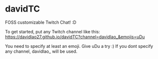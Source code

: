 # davidTC
 FOSS customizable Twitch Chat! :D

To get started, put any Twitch channel like this:
https://davidlao27.github.io/davidTC?channel=davidlao_&emojis=uDu

You need to specify at least an emoji. Give uDu a try :)
If you dont specify any channel, davidlao_ will be used.
